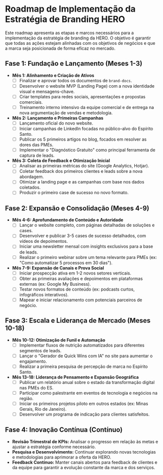 # Roadmap de Implementação da Estratégia de Branding HERO

Este roadmap apresenta as etapas e marcos necessários para a implementação da estratégia de branding da HERO. O objetivo é garantir que todas as ações estejam alinhadas com os objetivos de negócios e que a marca seja posicionada de forma eficaz no mercado.

## Fase 1: Fundação e Lançamento (Meses 1-3)

*   **Mês 1: Alinhamento e Criação de Ativos**
    *   [ ] Finalizar e aprovar todos os documentos de `brand-docs`.
    *   [ ] Desenvolver o website MVP (Landing Page) com a nova identidade visual e mensagens-chave.
    *   [ ] Criar templates para redes sociais, apresentações e propostas comerciais.
    *   [ ] Treinamento interno intensivo da equipe comercial e de entrega na nova argumentação de vendas e metodologia.

*   **Mês 2: Lançamento e Primeiras Campanhas**
    *   [ ] Lançamento oficial do novo website.
    *   [ ] Iniciar campanhas de LinkedIn focadas no público-alvo do Espírito Santo.
    *   [ ] Publicar os 5 primeiros artigos no blog, focados em resolver as dores das PMEs.
    *   [ ] Implementar o "Diagnóstico Gratuito" como principal ferramenta de captura de leads.

*   **Mês 3: Coleta de Feedback e Otimização Inicial**
    *   [ ] Analisar as primeiras métricas do site (Google Analytics, Hotjar).
    *   [ ] Coletar feedback dos primeiros clientes e leads sobre a nova abordagem.
    *   [ ] Otimizar a landing page e as campanhas com base nos dados coletados.
    *   [ ] Produzir o primeiro case de sucesso no novo formato.

## Fase 2: Expansão e Consolidação (Meses 4-9)

*   **Mês 4-6: Aprofundamento de Conteúdo e Autoridade**
    *   [ ] Lançar o website completo, com páginas detalhadas de soluções e cases.
    *   [ ] Desenvolver e publicar 3-5 cases de sucesso detalhados, com vídeos de depoimentos.
    *   [ ] Iniciar uma newsletter mensal com insights exclusivos para a base de leads.
    *   [ ] Realizar o primeiro webinar sobre um tema relevante para PMEs (ex: "Como automatizar 5 processos em 30 dias").

*   **Mês 7-9: Expansão de Canais e Prova Social**
    *   [ ] Iniciar prospecção ativa em 1-2 novos setores verticais.
    *   [ ] Obter as primeiras avaliações e depoimentos em plataformas externas (ex: Google My Business).
    *   [ ] Testar novos formatos de conteúdo (ex: podcasts curtos, infográficos interativos).
    *   [ ] Mapear e iniciar relacionamento com potenciais parceiros de negócio.

## Fase 3: Escala e Liderança de Mercado (Meses 10-18)

*   **Mês 10-12: Otimização de Funil e Automação**
    *   [ ] Implementar fluxos de nutrição automatizados para diferentes segmentos de leads.
    *   [ ] Lançar o "Gerador de Quick Wins com IA" no site para aumentar o engajamento.
    *   [ ] Realizar a primeira pesquisa de percepção de marca no Espírito Santo.

*   **Mês 13-18: Liderança de Pensamento e Expansão Geográfica**
    *   [ ] Publicar um relatório anual sobre o estado da transformação digital nas PMEs do ES.
    *   [ ] Participar como palestrante em eventos de tecnologia e negócios na região.
    *   [ ] Iniciar os primeiros projetos piloto em outros estados (ex: Minas Gerais, Rio de Janeiro).
    *   [ ] Desenvolver um programa de indicação para clientes satisfeitos.

## Fase 4: Inovação Contínua (Contínuo)

*   **Revisão Trimestral de KPIs:** Analisar o progresso em relação às metas e ajustar a estratégia conforme necessário.
*   **Pesquisa e Desenvolvimento:** Continuar explorando novas tecnologias e metodologias para aprimorar a oferta da HERO.
*   **Feedback Contínuo:** Manter canais abertos para feedback de clientes e da equipe para garantir a evolução constante da marca e dos serviços.
